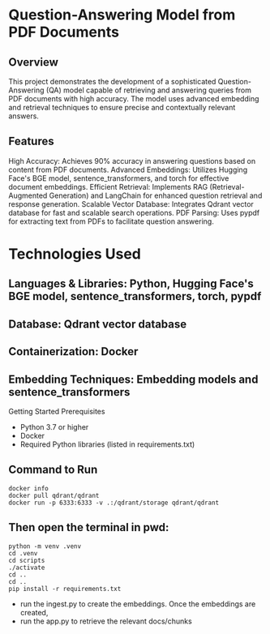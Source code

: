 # Question-Answering Model from PDF Documents

## Overview
This project demonstrates the development of a sophisticated Question-Answering (QA) model capable of retrieving and answering queries from PDF documents with high accuracy. The model uses advanced embedding and retrieval techniques to ensure precise and contextually relevant answers.

## Features
High Accuracy: Achieves 90% accuracy in answering questions based on content from PDF documents.
Advanced Embeddings: Utilizes Hugging Face's BGE model, sentence_transformers, and torch for effective document embeddings.
Efficient Retrieval: Implements RAG (Retrieval-Augmented Generation) and LangChain for enhanced question retrieval and response generation.
Scalable Vector Database: Integrates Qdrant vector database for fast and scalable search operations.
PDF Parsing: Uses pypdf for extracting text from PDFs to facilitate question answering.

# Technologies Used
## Languages & Libraries: Python, Hugging Face's BGE model, sentence_transformers, torch, pypdf
## Database: Qdrant vector database
## Containerization: Docker
## Embedding Techniques: Embedding models and sentence_transformers

Getting Started
Prerequisites
- Python 3.7 or higher
- Docker
- Required Python libraries (listed in requirements.txt)

## Command to Run
```
docker info
docker pull qdrant/qdrant 
docker run -p 6333:6333 -v .:/qdrant/storage qdrant/qdrant
```

## Then open the terminal in pwd:
```
python -m venv .venv 
cd .venv 
cd scripts 
./activate
cd ..
cd ..
pip install -r requirements.txt
```

- run the ingest.py to create the embeddings. Once the embeddings are created,
- run the app.py to retrieve the relevant docs/chunks


